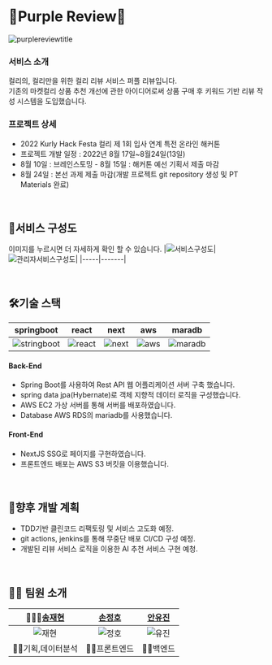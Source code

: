 # 🎵Purple Review🎵

![purplereviewtitle](https://user-images.githubusercontent.com/70012637/186297625-66cf25a1-5e3f-46ec-9255-c245376a8234.png)

### 서비스 소개

컬리의, 컬리만을 위한 컬리 리뷰 서비스 퍼플 리뷰입니다.<br>
기존의 마켓컬리 상품 추천 개선에 관한 아이디어로써 상품 구매 후 키워드 기반 리뷰 작성 시스템을 도입했습니다.

### 프로젝트 상세

- 2022 Kurly Hack Festa 컬리 제 1회 입사 연계 특전 온라인 해커톤
- 프로젝트 개발 일정 : 2022년 8월 17일~8월24일(13일) 
- 8월 10일 : 브레인스토밍 - 8월 15일 : 해커톤 예선 기획서 제출 마감
- 8월 24일 : 본선 과제 제출 마감(개발 프로젝트 git repository 생성 및 PT Materials 완료)
<br>

## 🎨서비스 구성도
이미지를 누르시면 더 자세하게 확인 할 수 있습니다.
|![서비스구성도](https://user-images.githubusercontent.com/70012637/186348047-cd677195-02f9-4692-9219-1e702576e1e0.png)|![관리자서비스구성도](https://user-images.githubusercontent.com/70012637/186348039-188665f8-d916-4613-bd86-aecf41c468b5.png)|
|-----|-------|

<br>

## 🛠기술 스택

| springboot                                                                                                           | react                                                                                                           | next                                                                                                           | aws                                                                                                           | maradb                                                                                                           |
| -------------------------------------------------------------------------------------------------------------------- | --------------------------------------------------------------------------------------------------------------- | -------------------------------------------------------------------------------------------------------------- | ------------------------------------------------------------------------------------------------------------- | ---------------------------------------------------------------------------------------------------------------- |
| ![stringboot](https://user-images.githubusercontent.com/70012637/186303710-a5eac8c4-0f70-4ee0-8c0a-b100dafaf842.jpg) | ![react](https://user-images.githubusercontent.com/70012637/186303832-ed627bbe-2c88-4335-82ba-4177a180e522.png) | ![next](https://user-images.githubusercontent.com/70012637/186302791-df9259e1-5916-4f3c-8bc1-4f0ee88b7cbb.png) | ![aws](https://user-images.githubusercontent.com/70012637/186303378-10c8d21c-3427-42c2-a19d-040a62bc0841.png) | ![maradb](https://user-images.githubusercontent.com/70012637/186302785-b574dc4a-cddd-4b60-8dc4-d41d05d2ee0f.png) |
#### Back-End
- Spring Boot를 사용하여 Rest API 웹 어플리케이션 서버 구축 했습니다.
- spring data jpa(Hybernate)로 객체 지향적 데이터 로직을 구성했습니다.
- AWS EC2 가상 서버를 통해 서버를 배포하였습니다.
- Database AWS RDS의 mariadb를 사용했습니다.
#### Front-End
- NextJS SSG로 페이지를 구현하였습니다.
- 프론트엔드 배포는 AWS S3 버킷을 이용했습니다.

<br>

## 🦉향후 개발 계획

- TDD기반 클린코드 리팩토링 및 서비스 고도화 예정.
- git actions, jenkins를 통해 무중단 배포 CI/CD 구성 예정.
- 개발된 리뷰 서비스 로직을 이용한 AI 추천 서비스 구현 예청.

<br>

## 🐱‍🏍 팀원 소개

|                                   🧏🏻‍♀️[송재현](https://github.com/songgplant)                                    |                                     [손정호](https://github.com/otterp012)                                     |                                        [안유진](www.github.com/U-jjin)                                         |
| :------------------------------------------------------------------------------------------------------------: | :------------------------------------------------------------------------------------------------------------: | :------------------------------------------------------------------------------------------------------------: |
| ![재현](https://user-images.githubusercontent.com/70012637/186308596-0dde6861-465e-4a12-9208-e74308ac4f86.jpg) | ![정호](https://user-images.githubusercontent.com/70012637/186308581-ac1bb7ba-9677-435e-b803-a443171a214b.png) | ![유진](https://user-images.githubusercontent.com/70012637/186308590-eb714273-fbe0-4a86-b2e7-b7994e2fdccb.jpg) |
|                                              🐱‍👤기획,데이터분석                                              |                                                🐱‍💻프론트엔드                                                 |                                                  🐱‍🐉백엔드                                                   |

